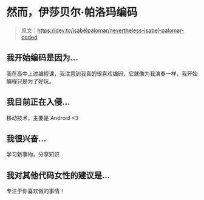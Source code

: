 # 然而，伊莎贝尔·帕洛玛编码

> 原文：<https://dev.to/isabelpalomar/nevertheless-isabel-palomar-coded>

## 我开始编码是因为...

我在高中上过编程课，我注意到我真的很喜欢编码，它就像为我演奏一样，我开始编程只是为了好玩。

## 我目前正在入侵...

移动技术，主要是 Android <3

## 我很兴奋...

学习新事物，分享知识

## 我对其他代码女性的建议是...

专注于你喜欢做的事情！